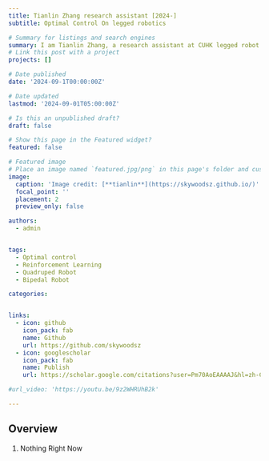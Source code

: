 ```yaml
---
title: Tianlin Zhang research assistant [2024-]
subtitle: Optimal Control On legged robotics

# Summary for listings and search engines
summary: I am Tianlin Zhang, a research assistant at CUHK legged robot lab. My research interests include optimal control, visual servoing, and whole-body control. I have a lot of work experience with robots, including legged robots, UAVs, and mobile manipulators. I hope to make impactful work in the future.
# Link this post with a project
projects: []

# Date published
date: '2024-09-1T00:00:00Z'

# Date updated
lastmod: '2024-09-01T05:00:00Z'

# Is this an unpublished draft?
draft: false

# Show this page in the Featured widget?
featured: false

# Featured image
# Place an image named `featured.jpg/png` in this page's folder and customize its options here.
image:
  caption: 'Image credit: [**tianlin**](https://skywoodsz.github.io/)'
  focal_point: ''
  placement: 2
  preview_only: false

authors:
  - admin


tags:
  - Optimal control
  - Reinforcement Learning
  - Quadruped Robot
  - Bipedal Robot

categories:


links:
  - icon: github
    icon_pack: fab
    name: Github
    url: https://github.com/skywoodsz
  - icon: googlescholar
    icon_pack: fab
    name: Publish
    url: https://scholar.google.com/citations?user=Pm70AoEAAAAJ&hl=zh-CN

#url_video: 'https://youtu.be/9z2WHRUhB2k'

---
```


## Overview

1. Nothing Right Now

